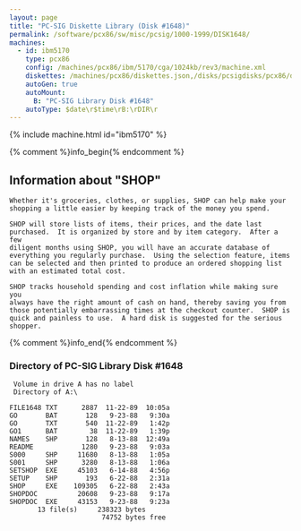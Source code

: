 ```yaml
---
layout: page
title: "PC-SIG Diskette Library (Disk #1648)"
permalink: /software/pcx86/sw/misc/pcsig/1000-1999/DISK1648/
machines:
  - id: ibm5170
    type: pcx86
    config: /machines/pcx86/ibm/5170/cga/1024kb/rev3/machine.xml
    diskettes: /machines/pcx86/diskettes.json,/disks/pcsigdisks/pcx86/diskettes.json
    autoGen: true
    autoMount:
      B: "PC-SIG Library Disk #1648"
    autoType: $date\r$time\rB:\rDIR\r
---
```


{% include machine.html id="ibm5170" %}

{% comment %}info_begin{% endcomment %}

## Information about "SHOP"

    Whether it's groceries, clothes, or supplies, SHOP can help make your
    shopping a little easier by keeping track of the money you spend.
    
    SHOP will store lists of items, their prices, and the date last
    purchased.  It is organized by store and by item category.  After a few
    diligent months using SHOP, you will have an accurate database of
    everything you regularly purchase.  Using the selection feature, items
    can be selected and then printed to produce an ordered shopping list
    with an estimated total cost.
    
    SHOP tracks household spending and cost inflation while making sure you
    always have the right amount of cash on hand, thereby saving you from
    those potentially embarrassing times at the checkout counter.  SHOP is
    quick and painless to use.  A hard disk is suggested for the serious
    shopper.
{% comment %}info_end{% endcomment %}


### Directory of PC-SIG Library Disk #1648

     Volume in drive A has no label
     Directory of A:\

    FILE1648 TXT      2887  11-22-89  10:05a
    GO       BAT       128   9-23-88   9:30a
    GO       TXT       540  11-22-89   1:42p
    GO1      BAT        38  11-22-89   1:39p
    NAMES    SHP       128   8-13-88  12:49a
    README            1280   9-23-88   9:03a
    S000     SHP     11680   8-13-88   1:05a
    S001     SHP      3280   8-13-88   1:06a
    SETSHOP  EXE     45103   6-14-88   4:56p
    SETUP    SHP       193   6-22-88   2:31a
    SHOP     EXE    109305   6-22-88   2:43a
    SHOPDOC          20608   9-23-88   9:17a
    SHOPDOC  EXE     43153   9-23-88   9:23a
           13 file(s)     238323 bytes
                           74752 bytes free
